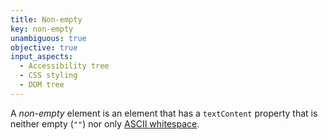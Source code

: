 ```yaml
---
title: Non-empty
key: non-empty
unambiguous: true
objective: true
input_aspects:
  - Accessibility tree
  - CSS styling
  - DOM tree
---
```


A _non-empty_ element is an element that has a `textContent` property that is neither empty (`""`) nor only [ASCII whitespace](https://infra.spec.whatwg.org/#ascii-whitespace).
